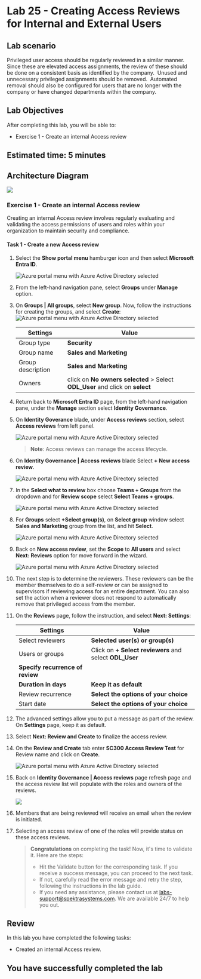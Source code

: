 # Lab 25 - Creating Access Reviews for Internal and External Users  

## Lab scenario

Privileged user access should be regularly reviewed in a similar manner.  Since these are elevated access assignments, the review of these should be done on a consistent basis as identified by the company.  Unused and unnecessary privileged assignments should be removed.  Automated removal should also be configured for users that are no longer with the company or have changed departments within the company.

## Lab Objectives

After completing this lab, you will be able to:
+ Exercise 1 - Create an internal Access review

## Estimated time: 5 minutes

## Architecture Diagram

   ![](./media/Lab-25.PNG)

### Exercise 1 - Create an internal Access review
Creating an internal Access review involves regularly evaluating and validating the access permissions of users and roles within your organization to maintain security and compliance.

#### Task 1 - Create a new Access review

1. Select the **Show portal menu** hamburger icon and then select **Microsoft Entra ID**.

    ![Azure portal menu with Azure Active Directory selected](./media/lab25-1.png)

1. From the left-hand navigation pane, select **Groups** under **Manage** option.

1. On **Groups | All groups**, select **New group**. Now, follow the instructions for creating the groups, and select **Create**:
   ![Azure portal menu with Azure Active Directory selected](./media/lab25-2.png)

    |Settings|Value|
    |--------|-----|
    |Group type| **Security**|
    |Group name| **Sales and Marketing**|
    |Group description| **Sales and Marketing**|
    |Owners| click on **No owners selected** > Select **ODL_User <inject key="DeploymentID" enableCopy="false"/>** and click on **select**|

1. Return back to **Microsoft Entra ID** page, from the left-hand navigation pane, under the **Manage** section select **Identity Governance**.

1. On **Identity Goverance** blade, under **Access reviews** section, select **Access reviews** from left panel.

   ![Azure portal menu with Azure Active Directory selected](./media/lab25-3.png)
   >**Note**: Access reviews can manage the access lifecycle.

1. On **Identity Governance | Access reviews** blade Select **+ New access review**.

   ![Azure portal menu with Azure Active Directory selected](./media/lab25-4.png)

1. In the **Select what to review** box choose **Teams + Groups** from the dropdown and for **Review scope** select **Select Teams + groups**.

   ![Azure portal menu with Azure Active Directory selected](./media/lab25-5.png)

1. For **Groups** select **+Select group(s)**, on **Select group** window select **Sales and Marketing** group from the list, and hit **Select**.

    ![Azure portal menu with Azure Active Directory selected](./media/lab25-(6).png)
   
1. Back on **New access review**, set the **Scope** to **All users** and select **Next: Reviews** option for move forward in the wizard.

   ![Azure portal menu with Azure Active Directory selected](./media/lab25-1(7).png)

1. The next step is to determine the reviewers. These reviewers can be the member themselves to do a self-review or can be assigned to supervisors if reviewing access for an entire department. You can also set the action when a reviewer does not respond to automatically remove that privileged access from the member.

1. On the **Reviews** page, follow the instruction, and select **Next: Settings**:

    |Settings|Value|
    |--------|-----|
    |Select reviewers| **Selected user(s) or group(s)**|
    |Users or groups| Click on **+ Select reviewers** and select **ODL_User <inject key="DeploymentID" enableCopy="false"/>**|
    |**Specify recurrence of review**| 
    |**Duration in days**| **Keep it as default**|
    |Review recurrence| **Select the options of your choice**|
    |Start date| **Select the options of your choice**|
    
1. The advanced settings allow you to put a message as part of the review. On **Settings** page, keep it as default.

1. Select **Next: Review and Create** to finalize the access review.

1. On the **Review and Create** tab enter **SC300 Access Review Test** for Review name and  click on **Create**.

   ![Azure portal menu with Azure Active Directory selected](./media/lab25-8.png)

1. Back on **Identity Governance | Access reviews** page refresh page and the access review list will populate with the roles and owners of the reviews.

   ![](./media/sc-image1.png)

1. Members that are being reviewed will receive an email when the review is initiated.

1. Selecting an access review of one of the roles will provide status on these access reviews.

    > **Congratulations** on completing the task! Now, it's time to validate it. Here are the steps:
    > - Hit the Validate button for the corresponding task. If you receive a success message, you can proceed to the next task.
    > - If not, carefully read the error message and retry the step, following the instructions in the lab guide. 
    > - If you need any assistance, please contact us at labs-support@spektrasystems.com. We are available 24/7 to help you out.

   <validation step="44cd7747-25c1-45c5-9f23-21f401b3e680" />

## Review

In this lab you have completed the following tasks:
- Created an internal Access review.

## You have successfully completed the lab
